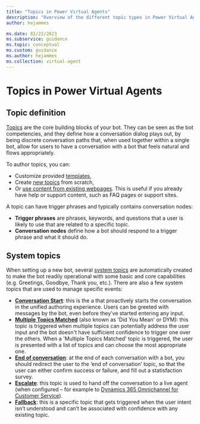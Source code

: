 ```yaml
---
title: "Topics in Power Virtual Agents"
description: "Overview of the different topic types in Power Virtual Agents"
author: hejammes

ms.date: 02/22/2023
ms.subservice: guidance
ms.topic: conceptual
ms.custom: guidance
ms.author: hejammes
ms.collection: virtual-agent
---
```


# Topics in Power Virtual Agents

## Topic definition

[Topics](/power-virtual-agents/authoring-fundamentals) are the core building blocks of your bot. They can be seen as the bot competencies, and they define how a conversation dialog plays out, by being discrete conversation paths that, when used together within a single bot, allow for users to have a conversation with a bot that feels natural and flows appropriately. 

To author topics, you can:
- Customize provided [templates](/power-virtual-agents/authoring-template-topics), 
- Create [new topics](/power-virtual-agents/authoring-create-edit-topics) from scratch, 
- Or [use content from existing webpages](/power-virtual-agents/advanced-create-topics-from-web). This is useful if you already have help or support content, such as FAQ pages or support sites.

A topic can have trigger phrases and typically contains conversation nodes:
- **Trigger phrases** are phrases, keywords, and questions that a user is likely to use that are related to a specific topic. 
- **Conversation nodes** define how a bot should respond to a trigger phrase and what it should do.

## System topics

When setting up a new bot, several [system topics](/power-virtual-agents/preview/authoring-system-topics) are automatically created to  make the bot readily operational with some basic and core capabilities (e.g. Greetings, Goodbye, Thank you, etc.).
There are also a few system topics that are used to manage specific events:
- **[Conversation Start](/power-virtual-agents/preview/authoring-system-topics#conversation-start)**: this is the a that proactlvely starts the conversation in the unified authoring experience. Users can be greeted with messages by the bot, even before they’ve started entering any input.
- **[Multiple Topics Matched](/power-virtual-agents/preview/authoring-system-topics#multiple-topics-matched)** (also known as 'Did You Mean' or DYM): this topic is triggered when multiple topics can potentially address the user input and the bot doesn't have sufficient confidence to trigger one over the others. When a 'Multiple Topics Matched' topic is triggered, the user is presented with a list of topics and can choose the most appropriate one.
- **[End of conversation](/power-virtual-agents/preview/authoring-system-topics#end-of-conversation)**: at the end of each conversation with a bot, you should redirect the user to the ‘end of conversation’ topic, so that the user can either confirm success or failure, and fill out a statisfaction survey.
- **[Escalate](/power-virtual-agents/preview/authoring-system-topics#escalate)**: this topic is used to hand off the conversation to a live agent (when configured – for example to [Dynamics 365 Omnichannel for Customer Service](/power-virtual-agents/configuration-hand-off-omnichannel)).
- **[Fallback](/power-virtual-agents/preview/authoring-system-topics#fallback)**: this is a specific topic that gets triggered when the user intent isn’t understood and can’t be associated with confidence with any existing topic.